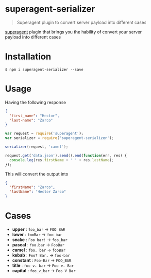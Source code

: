 # superagent-serializer
> Superagent plugin to convert server payload into different cases

[superagent](https://github.com/visionmedia/superagent) plugin that brings you the hability of convert your server payload into different cases

# Installation

`$ npm i superagent-serializer --save`

# Usage

Having the following response
```json
{
  "first_name": "Hector",
  "last-name": "Zarco"
}
```

```javascript
var request = require('superagent');
var serializer = require('superagent-serializer');

serializer(request, 'camel');

request.get('data.json').send().end(function(err, res) {
  console.log(res.firstName + ' ' + res.lastName);
});

```

This will convert the output into

```json
{
  "firstName": "Zarco",
  "lastName": "Hector Zarco"
}

```

# Cases
  - **upper** : `foo_bar` -> `FOO BAR`
  - **lower** : `fooBar` -> `foo bar`
  - **snake** : `Foo bar!` -> `foo_bar`
  - **pascal** : `foo.bar` -> `FooBar`
  - **camel** : `foo, bar` -> `fooBar`
  - **kebab** : `Foo? Bar.` -> `foo-bar`
  - **constant** : `Foo-Bar` -> `FOO_BAR`
  - **title** : `foo v. bar` -> `Foo v. Bar`
  - **capital** : `foo_v_bar` -> `Foo V Bar`